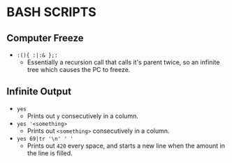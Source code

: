 # BASH SCRIPTS

## Computer Freeze

- `:(){ :|:& };:`
  - Essentially a recursion call that calls it's parent twice, so an infinite tree which causes the PC to freeze.

## Infinite Output

- `yes`
  - Prints out `y` consecutively in a column.
- `yes '<something>`
  - Prints out `<something>` consecutively in a column.
- `yes 69|tr '\n' ' '`
  - Prints out `420` every space, and starts a new line when the amount in the line is filled.
